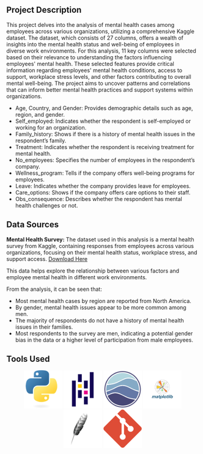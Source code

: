 ## Project Description

This project delves into the analysis of mental health cases among employees across various organizations, utilizing a comprehensive Kaggle dataset. The dataset, which consists of 27 columns, offers a wealth of insights into the mental health status and well-being of employees in diverse work environments. For this analysis, 11 key columns were selected based on their relevance to understanding the factors influencing employees' mental health. These selected features provide critical information regarding employees' mental health conditions, access to support, workplace stress levels, and other factors contributing to overall mental well-being. The project aims to uncover patterns and correlations that can inform better mental health practices and support systems within organizations.

- Age, Country, and Gender: Provides demographic details such as age, region, and gender.
- Self_employed: Indicates whether the respondent is self-employed or working for an organization.
- Family_history: Shows if there is a history of mental health issues in the respondent’s family.
- Treatment: Indicates whether the respondent is receiving treatment for mental health.
- No_employees: Specifies the number of employees in the respondent’s company.
- Wellness_program: Tells if the company offers well-being programs for employees.
- Leave: Indicates whether the company provides leave for employees.
- Care_options: Shows if the company offers care options to their staff.
- Obs_consequence: Describes whether the respondent has mental health challenges or not.


## Data Sources
**Mental Health Survey:** The dataset used in this analysis is a mental health survey from Kaggle, containing responses from employees across various organizations, focusing on their mental health status, workplace stress, and support access.
[Download Here]()


This data helps explore the relationship between various factors and employee mental health in different work environments.

From the analysis, it can be seen that:

- Most mental health cases by region are reported from North America.
- By gender, mental health issues appear to be more common among men.
- The majority of respondents do not have a history of mental health issues in their families.
- Most respondents to the survey are men, indicating a potential gender bias in the data or a higher level of participation from male employees.



## Tools Used

<p align="center">
    <img src="images/skills/python.png" width="100" height="100">
    <img src="images/skills/pandas.png" width="100" height="100">
    <img src="images/skills/seaborn.png" width="100" height="100">
    <img src="images/skills/matplot.png" width="100" height="100">
    <img src="images/skills/tkinter.png" width="100" height="100">
    <img src="images/skills/git.png" width="100" height="100">
</p>
